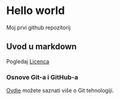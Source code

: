 # Hello world
Moj prvi github repozitorij

## Uvod u markdown
Pogledaj [Licenca](LICENSE)

### Osnove Git-a i GitHub-a
[Ovdje](https://merlin.srce.hr) možete saznati više o Git tehnologiji.
